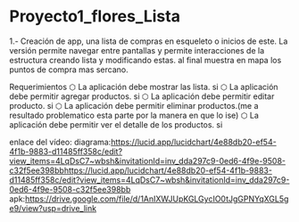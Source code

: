 # Proyecto1_flores_Lista

1.- Creación de app, una lista de compras en esqueleto o inicios de este. La versión permite navegar entre pantallas y permite interacciones de la estructura creando lista y modificando estas. 
al final muestra en mapa los puntos de compra mas sercano.

Requerimientos
⬡ La aplicación debe mostrar las lista. si
⬡ La aplicación debe permitir agregar productos. si
⬡ La aplicación debe permitir editar producto. si
⬡ La aplicación debe permitir eliminar productos.(me a resultado problematico esta parte por la manera en que lo ise)
⬡ La aplicación debe permitir ver el detalle de los productos. si


enlace del vídeo: 
diagrama:https://lucid.app/lucidchart/4e88db20-ef54-4f1b-9883-d11485ff358c/edit?view_items=4LqDsC7~wbsh&invitationId=inv_dda297c9-0ed6-4f9e-9508-c32f5ee398bbhttps://lucid.app/lucidchart/4e88db20-ef54-4f1b-9883-d11485ff358c/edit?view_items=4LqDsC7~wbsh&invitationId=inv_dda297c9-0ed6-4f9e-9508-c32f5ee398bb
apk:https://drive.google.com/file/d/1AnIXWJUpKGLGycIO0tJgGPNYqXGL5ge9/view?usp=drive_link
